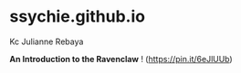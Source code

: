 # ssychie.github.io
Kc Julianne Rebaya

**An Introduction to the Ravenclaw**
! (https://pin.it/6eJlUUb)



